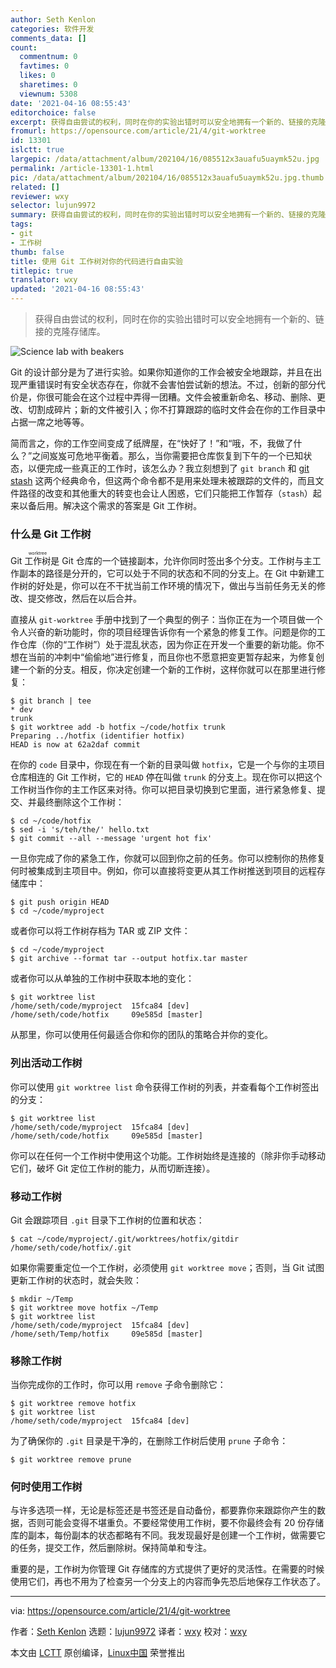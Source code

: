 ```yaml
---
author: Seth Kenlon
categories: 软件开发
comments_data: []
count:
  commentnum: 0
  favtimes: 0
  likes: 0
  sharetimes: 0
  viewnum: 5308
date: '2021-04-16 08:55:43'
editorchoice: false
excerpt: 获得自由尝试的权利，同时在你的实验出错时可以安全地拥有一个新的、链接的克隆存储库。
fromurl: https://opensource.com/article/21/4/git-worktree
id: 13301
islctt: true
largepic: /data/attachment/album/202104/16/085512x3auafu5uaymk52u.jpg
permalink: /article-13301-1.html
pic: /data/attachment/album/202104/16/085512x3auafu5uaymk52u.jpg.thumb.jpg
related: []
reviewer: wxy
selector: lujun9972
summary: 获得自由尝试的权利，同时在你的实验出错时可以安全地拥有一个新的、链接的克隆存储库。
tags:
- git
- 工作树
thumb: false
title: 使用 Git 工作树对你的代码进行自由实验
titlepic: true
translator: wxy
updated: '2021-04-16 08:55:43'
---
```



> 
> 获得自由尝试的权利，同时在你的实验出错时可以安全地拥有一个新的、链接的克隆存储库。
> 
> 
> 


![](/data/attachment/album/202104/16/085512x3auafu5uaymk52u.jpg "Science lab with beakers")


Git 的设计部分是为了进行实验。如果你知道你的工作会被安全地跟踪，并且在出现严重错误时有安全状态存在，你就不会害怕尝试新的想法。不过，创新的部分代价是，你很可能会在这个过程中弄得一团糟。文件会被重新命名、移动、删除、更改、切割成碎片；新的文件被引入；你不打算跟踪的临时文件会在你的工作目录中占据一席之地等等。


简而言之，你的工作空间变成了纸牌屋，在“快好了！”和“哦，不，我做了什么？”之间岌岌可危地平衡着。那么，当你需要把仓库恢复到下午的一个已知状态，以便完成一些真正的工作时，该怎么办？我立刻想到了 `git branch` 和 [git stash](/article-13293-1.html) 这两个经典命令，但这两个命令都不是用来处理未被跟踪的文件的，而且文件路径的改变和其他重大的转变也会让人困惑，它们只能把工作暂存（`stash`）起来以备后用。解决这个需求的答案是 Git 工作树。


### 什么是 Git 工作树


Git <ruby> 工作树 <rt>  worktree </rt></ruby>是 Git 仓库的一个链接副本，允许你同时签出多个分支。工作树与主工作副本的路径是分开的，它可以处于不同的状态和不同的分支上。在 Git 中新建工作树的好处是，你可以在不干扰当前工作环境的情况下，做出与当前任务无关的修改、提交修改，然后在以后合并。


直接从 `git-worktree` 手册中找到了一个典型的例子：当你正在为一个项目做一个令人兴奋的新功能时，你的项目经理告诉你有一个紧急的修复工作。问题是你的工作仓库（你的“工作树”）处于混乱状态，因为你正在开发一个重要的新功能。你不想在当前的冲刺中“偷偷地”进行修复，而且你也不愿意把变更暂存起来，为修复创建一个新的分支。相反，你决定创建一个新的工作树，这样你就可以在那里进行修复：



```
$ git branch | tee
* dev
trunk
$ git worktree add -b hotfix ~/code/hotfix trunk
Preparing ../hotfix (identifier hotfix)
HEAD is now at 62a2daf commit

```

在你的 `code` 目录中，你现在有一个新的目录叫做 `hotfix`，它是一个与你的主项目仓库相连的 Git 工作树，它的 `HEAD` 停在叫做 `trunk` 的分支上。现在你可以把这个工作树当作你的主工作区来对待。你可以把目录切换到它里面，进行紧急修复、提交、并最终删除这个工作树：



```
$ cd ~/code/hotfix
$ sed -i 's/teh/the/' hello.txt
$ git commit --all --message 'urgent hot fix'

```

一旦你完成了你的紧急工作，你就可以回到你之前的任务。你可以控制你的热修复何时被集成到主项目中。例如，你可以直接将变更从其工作树推送到项目的远程存储库中：



```
$ git push origin HEAD
$ cd ~/code/myproject

```

或者你可以将工作树存档为 TAR 或 ZIP 文件：



```
$ cd ~/code/myproject
$ git archive --format tar --output hotfix.tar master

```

或者你可以从单独的工作树中获取本地的变化：



```
$ git worktree list
/home/seth/code/myproject  15fca84 [dev]
/home/seth/code/hotfix     09e585d [master]

```

从那里，你可以使用任何最适合你和你的团队的策略合并你的变化。


### 列出活动工作树


你可以使用 `git worktree list` 命令获得工作树的列表，并查看每个工作树签出的分支：



```
$ git worktree list
/home/seth/code/myproject  15fca84 [dev]
/home/seth/code/hotfix     09e585d [master]

```

你可以在任何一个工作树中使用这个功能。工作树始终是连接的（除非你手动移动它们，破坏 Git 定位工作树的能力，从而切断连接）。


### 移动工作树


Git 会跟踪项目 `.git` 目录下工作树的位置和状态：



```
$ cat ~/code/myproject/.git/worktrees/hotfix/gitdir
/home/seth/code/hotfix/.git

```

如果你需要重定位一个工作树，必须使用 `git worktree move`；否则，当 Git 试图更新工作树的状态时，就会失败：



```
$ mkdir ~/Temp
$ git worktree move hotfix ~/Temp
$ git worktree list
/home/seth/code/myproject  15fca84 [dev]
/home/seth/Temp/hotfix     09e585d [master]

```

### 移除工作树


当你完成你的工作时，你可以用 `remove` 子命令删除它：



```
$ git worktree remove hotfix
$ git worktree list
/home/seth/code/myproject  15fca84 [dev]

```

为了确保你的 `.git` 目录是干净的，在删除工作树后使用 `prune` 子命令：



```
$ git worktree remove prune

```

### 何时使用工作树


与许多选项一样，无论是标签还是书签还是自动备份，都要靠你来跟踪你产生的数据，否则可能会变得不堪重负。不要经常使用工作树，要不你最终会有 20 份存储库的副本，每份副本的状态都略有不同。我发现最好是创建一个工作树，做需要它的任务，提交工作，然后删除树。保持简单和专注。


重要的是，工作树为你管理 Git 存储库的方式提供了更好的灵活性。在需要的时候使用它们，再也不用为了检查另一个分支上的内容而争先恐后地保存工作状态了。




---


via: <https://opensource.com/article/21/4/git-worktree>


作者：[Seth Kenlon](https://opensource.com/users/seth) 选题：[lujun9972](https://github.com/lujun9972) 译者：[wxy](https://github.com/wxy) 校对：[wxy](https://github.com/wxy)


本文由 [LCTT](https://github.com/LCTT/TranslateProject) 原创编译，[Linux中国](https://linux.cn/) 荣誉推出